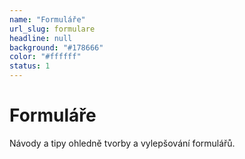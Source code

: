 ```yaml
---
name: "Formuláře"
url_slug: formulare
headline: null
background: "#178666"
color: "#ffffff"
status: 1
---
```


# Formuláře

Návody a tipy ohledně tvorby a vylepšování formulářů.
